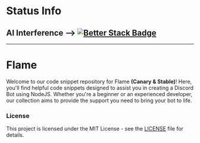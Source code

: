 # Status Info
## AI Interference --> [![Better Stack Badge](https://uptime.betterstack.com/status-badges/v3/monitor/1p7p9.svg)](https://uptime.betterstack.com/?utm_source=status_badge)
---
# Flame

Welcome to our code snippet repository for Flame **(Canary & Stable)**! Here, you'll find helpful code snippets designed to assist you in creating a Discord Bot using NodeJS. Whether you're a beginner or an experienced developer, our collection aims to provide the support you need to bring your bot to life.

### License

This project is licensed under the MIT License - see the [LICENSE](LICENSE) file for details.

